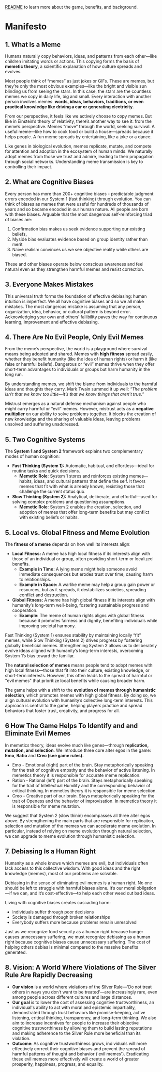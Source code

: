 [README](https://github.com/Inguro-OU/debiased-self/blob/main/README.md) to learn more about the game, benefits, and background.

# Manifesto

## 1. What Is a Meme

Humans naturally copy behaviors, ideas, and patterns from each other—like children imitating words or actions. This copying forms the basis of **memetic theory**, a scientific explanation of how culture spreads and evolves.

Most people think of “memes” as just jokes or GIFs. These are memes, but they’re only the most obvious examples—like the bright and visible sun blinding us from seeing the stars. In this case, the stars are the countless memes we copy in daily life, big and small. Every interaction with another person involves memes: **words, ideas, behaviors, traditions, or even practical knowledge like driving a car or generating electricity.**

From our perspective, it feels like we actively choose to copy memes. But like in Einstein’s theory of relativity, there’s another way to see it: from the meme’s perspective. Memes “move” through the world, seeking survival. A useful meme—like how to cook food or build a house—spreads because it helps people. A fun meme spreads by entertaining, like a joke or a dance. 

Like genes in biological evolution, memes replicate, mutate, and compete for attention and adoption in the ecosystem of human minds. We naturally adopt memes from those we trust and admire, leading to their propagation through social networks. Understanding meme transmission is key to controlling their impact.

## 2. What are Cognitive Biases

Every person has more than 200+ cognitive biases - predictable judgment errors encoded in our System 1 (fast thinking) through evolution. You can think of biases as memes that were useful for hundreds of thousands of years and so became encoded in our human nature. All people are born with these biases. Arguable that the most dangerous self-reinforcing triad of biases are: 

1. Confirmation bias makes us seek evidence supporting our existing beliefs,
2. Myside bias evaluates evidence based on group identity rather than merit
3. Naïve realism convinces us we see objective reality while others are biased. 

These and other biases operate below conscious awareness and feel natural even as they strengthen harmful memes and resist correction.  

## 3. Everyone Makes Mistakes

This universal truth forms the foundation of effective debiasing: human intuition is imperfect. We all have cognitive biases and so we all make mistakes. The most dangerous mistake is assuming that any person, organization, idea, behavior, or cultural pattern is beyond error. Acknowledging your own and others’ fallibility paves the way for continuous learning, improvement and effective debiasing.

## 4. There Are No Evil People, Only Evil Memes

From the meme’s perspective, the world is a playground where survival means being adopted and shared. Memes with **high fitness** spread easily, whether they benefit humanity (like the idea of human rights) or harm it (like false or harmful beliefs). Dangerous or “evil” memes thrive when they offer short-term advantages to individuals or groups but harm humanity in the long run.

By understanding memes, we shift the blame from individuals to the harmful ideas and thoughts they carry. Mark Twain summed it up well: *“The problem isn’t that we know too little—it’s that we know things that aren’t true.”*

Mistrust emerges as a natural defense mechanism against people who might carry harmful or “evil” memes. However, mistrust acts as a **negative multiplier** on our ability to solve problems together. It blocks the creation of new knowledge and the sharing of valuable ideas, leaving problems unsolved and suffering unaddressed.

## 5. Two Cognitive Systems

The **System 1 and System 2** framework explains two complementary modes of human cognition:

- **Fast Thinking (System 1):** Automatic, habitual, and effortless—ideal for routine tasks and quick decisions.
    - **Memetic Role:** System 1 stores and reinforces existing memes—habits, ideas, and cultural patterns that define the self. It favors memes that fit with what is already known, resisting those that challenge the current status quo.
- **Slow Thinking (System 2):** Analytical, deliberate, and effortful—used for solving complex problems and questioning assumptions.
    - **Memetic Role:** System 2 enables the creation, selection, and adoption of memes that offer long-term benefits but may conflict with existing beliefs or habits.

## 5. Local vs. Global Fitness and Meme Evolution

The **fitness of a meme** depends on how well its interests align:

- **Local Fitness:** A meme has high local fitness if its interests align with those of an individual or group, often providing short-term or localized benefits.
    - **Example in Time:** A lying meme might help someone avoid immediate consequences but erodes trust over time, causing harm to relationships.
    - **Example in Space:** A warlike meme may help a group gain power or resources, but as it spreads, it destabilizes societies, spreading conflict and destruction.
- **Global Fitness:** A meme has high global fitness if its interests align with humanity’s long-term well-being, fostering sustainable progress and cooperation.
    - **Example:** The meme of human rights aligns with global fitness because it promotes fairness and dignity, benefiting individuals while improving societal harmony.

Fast Thinking (System 1) ensures stability by maintaining locally “fit” memes, while Slow Thinking (System 2) drives progress by fostering globally beneficial memes. Strengthening System 2 allows us to deliberately evolve ideas aligned with humanity’s long-term interests, overcoming System 1’s bias toward the familiar.

The **natural selection of memes** means people tend to adopt memes with high local fitness—those that fit into their culture, existing knowledge, or short-term interests. However, this often leads to the spread of harmful or "evil memes" that prioritize local benefits while causing broader harm.

The game helps with a shift to the **evolution of memes through humanistic selection**, which promotes memes with high global fitness. By doing so, we align cultural evolution with humanity’s collective long-term interests. This approach is central to the game, helping players practice and spread behaviors that foster trust, creativity, and progress for all.

## 6 How The Game Helps To Identify and and Eliminate Evil Memes

In memetics theory, ideas evolve much like genes—through **replication, mutation, and selection**. We introduce three core alter egos in the game: **Emo**, **Ratio** and **Creo (see game rules).**

- Emo - Emotional (right) part of the brain. Stay metaphorically speaking for the trait of cognitive empathy and the behavior of active listening. In memetics theory it is responsible for accurate meme replication.
- Ration - Rational (left) part of the brain. Stays metaphorically speaking for the trait of Intellectual Humility and the corresponding behavior of critical thinking. In memetics theory it is responsible for meme selection.
- Creo - Creative part of our brain. Stays metaphorically speaking for the trait of Openess and the behavior of improvisation. In memetics theory it is responsible for meme mutation.

We suggest that System 2 (slow thinin) encompasses all three alter egos above. By strengthening the main parts that are responsible for replicaiton, selection and mutation of the memes we can accelerate meme evolution. In particular, instead of relying on meme evolution through natural selection, we can upgrade to meme evolution through humanistic selection. 

## 7. Debiasing Is a Human Right

Humanity as a whole knows which memes are evil, but individuals often lack access to this collective wisdom. With good ideas and the right knowledge (memes), most of our problems are solvable.

Debiasing in the sense of eliminating evil memes is a human right. No one should be left to struggle with harmful biases alone. It’s our moral obligation—if we can, and it’s cost-effective—to help each other weed out bad ideas.

Living with cognitive biases creates cascading harm:

- Individuals suffer through poor decisions
- Society is damaged through broken relationships
- Everybody suffers more because problems remain unresolved

Just as we recognize food security as a human right because hunger causes unnecessary suffering, we must recognize debiasing as a human right because cognitive biases cause unnecessary suffering. The cost of helping others debias is minimal compared to the massive benefits generated.

## 8. Vision: A World Where Violations of The Silver Rule Are Rapidly Decreasing

- **Our vision** is a world where violations of the Silver Rule—'Do not treat others in ways you don't want to be treated'—are increasingly rare, even among people across different cultures and large distances.
- **Our goal** is to lower the cost of assessing cognitive trustworthiness, an individual's ability to act with moral and epistemic impartiality, demonstrated through trust behaviors like promise-keeping, active listening, critical thinking, transparency, and long-term thinking. We also aim to increase incentives for people to increase their objective cognitive trustworthiness by allowing them to build lasting reputations and making adherence to the Silver Rule more beneficial than its violation.
- **Outcome**: As cognitive trustworthiness grows, individuals will more effectively correct their cognitive biases and prevent the spread of harmful patterns of thought and behavior ('evil memes'). Eradicating these evil memes more effectively will create a world of greater prosperity, happiness, progress, and equality.
